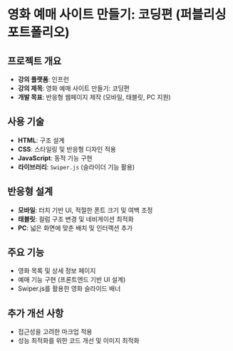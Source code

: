 # 영화 예매 사이트 만들기: 코딩편 (퍼블리싱 포트폴리오)

## 프로젝트 개요
- **강의 플랫폼**: 인프런
- **강의 제목**: 영화 예매 사이트 만들기: 코딩편
- **개발 목표**: 반응형 웹페이지 제작 (모바일, 태블릿, PC 지원)

## 사용 기술
- **HTML**: 구조 설계
- **CSS**: 스타일링 및 반응형 디자인 적용
- **JavaScript**: 동적 기능 구현
- **라이브러리**: `Swiper.js` (슬라이더 기능 활용)

## 반응형 설계
- **모바일**: 터치 기반 UI, 적절한 폰트 크기 및 여백 조정
- **태블릿**: 컬럼 구조 변경 및 네비게이션 최적화
- **PC**: 넓은 화면에 맞춘 배치 및 인터랙션 추가

## 주요 기능
- 영화 목록 및 상세 정보 페이지
- 예매 기능 구현 (프론트엔드 기반 UI 설계)
- Swiper.js를 활용한 영화 슬라이드 배너

## 추가 개선 사항
- 접근성을 고려한 마크업 적용
- 성능 최적화를 위한 코드 개선 및 이미지 최적화
